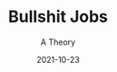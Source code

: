 ---
completionDate: 2021-10-23
date: 2021-10-23
title: "Bullshit Jobs"
subtitle: "A Theory"
bookAuthor: David Graeber
bookImage: ./src/images/bookshelf/bullshit-jobs.jpg
bookRating: ★★★★★
amazonLink: https://a.co/d/4DtMqLt
recommendedBy: Dave Rupert
tags:
    - bookshelf
---